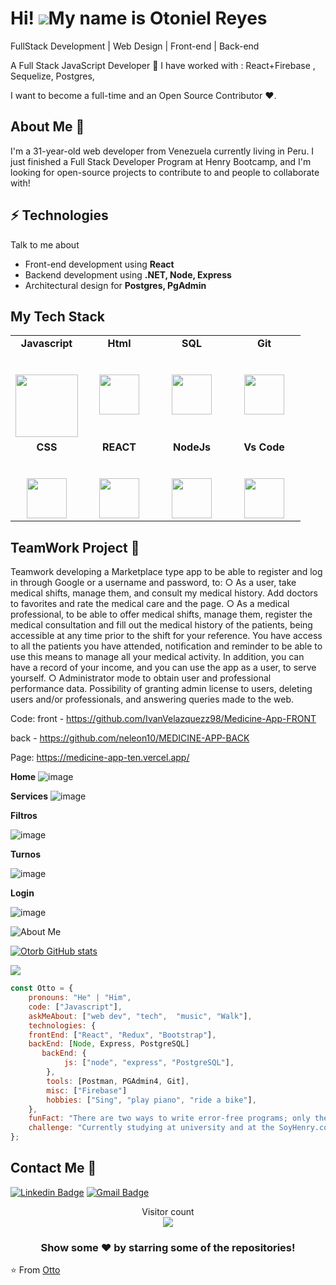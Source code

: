 Hi!  ![](https://user-images.githubusercontent.com/18350557/176309783-0785949b-9127-417c-8b55-ab5a4333674e.gif)My name is Otoniel Reyes
=====================================================================================================================================

FullStack Development | Web Design | Front-end | Back-end

A Full Stack JavaScript Developer 🚀 
I have worked with :
React+Firebase , 
Sequelize,
Postgres,

I want to become a full-time and an Open Source Contributor ❤️.

## About Me :wave:

I'm a 31-year-old web developer from Venezuela currently living in Peru. I just finished a Full Stack Developer Program at Henry Bootcamp, and I'm looking for open-source projects to contribute to and people to collaborate with! 

## ⚡ Technologies
Talk to me about
- Front-end development using **React**
- Backend development using **.NET, Node, Express**
- Architectural design for **Postgres, PgAdmin**

## My Tech Stack

<table>
  <tbody>
    <tr valign="top">
      <td width="25%" align="center">
	      <span><strong>Javascript</strong></span><br><br><br>
        <img height="100px" src="https://seeklogo.com/images/J/javascript-logo-8892AEFCAC-seeklogo.com.png">
      </td>
      <td width="25%" align="center">
        <span><strong>Html </strong></span><br><br><br>
        <img height="64px" src="https://cdn.svgporn.com/logos/html-5.svg">
      </td>
       <td width="25%" align="center">
        <span><strong>SQL </strong></span><br><br><br>
        <img height="64px" src="https://img.icons8.com/ios-filled/2x/sql.png">
      </td>
      <td width="25%" align="center">
        <span><strong>Git</strong></span><br><br><br>
        <img height="64px" src="https://cdn.svgporn.com/logos/git-icon.svg">
      </td>
    <tr valign="top">
      <td width="25%" align="center">
        <span><strong>CSS</strong></span><br><br><br>
        <img height="64px" src="https://cdn.svgporn.com/logos/css-3.svg">
      </td>
      <td width="25%" align="center">
        <span><strong>REACT</strong></span><br><br><br>
        <img height="64px" src="https://img.icons8.com/ultraviolet/2x/react.png">
      </td>
      <td width="25%" align="center">
        <span><strong>NodeJs</strong></span><br><br><br>
        <img height="64px" src="https://img.icons8.com/color/2x/nodejs.png">
      </td>
     <td width="25%" align="center">
        <span><strong>Vs Code</strong></span><br><br><br>
        <img height="64px" src="https://cdn.svgporn.com/logos/visual-studio-code.svg">
      </td>
    </tr>

  </tbody>
</table>

## TeamWork Project :dancers:
Teamwork developing a Marketplace type app to be able to register and log in through Google or a username and password, to: ○ As a user, take medical shifts, manage them, and consult my medical history. Add doctors to favorites and rate the medical care and the page. ○ As a medical professional, to be able to offer medical shifts, manage them, register the medical consultation and fill out the medical history of the patients, being accessible at any time prior to the shift for your reference. You have access to all the patients you have attended, notification and reminder to be able to use this means to manage all your medical activity. In addition, you can have a record of your income, and you can use the app as a user, to serve yourself. ○ Administrator mode to obtain user and professional performance data. Possibility of granting admin license to users, deleting users and/or professionals, and answering queries made to the web.

Code:
front - https://github.com/IvanVelazquezz98/Medicine-App-FRONT

back - https://github.com/neleon10/MEDICINE-APP-BACK

Page: https://medicine-app-ten.vercel.app/

 **Home**
![image](https://user-images.githubusercontent.com/95004246/187353192-d9afe4d8-700d-40fd-990e-63942e6ac3cf.png)

**Services**
![image](https://user-images.githubusercontent.com/95004246/187353307-e9093aab-1b30-46de-9cd2-8eac1bd737c6.png)

**Filtros**

![image](https://user-images.githubusercontent.com/95004246/187353348-d740bcb8-c5f3-466c-b301-2c5539b27ec7.png)

**Turnos**

![image](https://user-images.githubusercontent.com/95004246/187353412-1e9d2fc4-9ff4-4b26-b800-e036306de7e4.png)

**Login**

![image](https://user-images.githubusercontent.com/95004246/187353887-a63ff701-fe1e-45dc-ae8c-dc925bbacdbb.png)

![About Me](https://raw.githubusercontent.com/martins-rafael/Ottol/master/bio.gif)

[![Otorb GitHub stats](https://github-readme-stats.vercel.app/api?username=Otorb)](https://github.com/Otorb/github-readme-stats)

<a href="https://github.com/Otorb">
  <img align="center" src="https://github-readme-stats.vercel.app/api/top-langs/?username=Otorb&theme=radical&hide=glsl,python" />
</a>

```javascript
const Otto = {
    pronouns: "He" | "Him",
    code: ["Javascript"],
    askMeAbout: ["web dev", "tech",  "music", "Walk"],
    technologies: {
    frontEnd: ["React", "Redux", "Bootstrap"],
    backEnd: [Node, Express, PostgreSQL]
       backEnd: {
            js: ["node", "express", "PostgreSQL"],
        },
        tools: [Postman, PGAdmin4, Git],
        misc: ["Firebase"]
        hobbies: ["Sing", "play piano", "ride a bike"],
    },
    funFact: "There are two ways to write error-free programs; only the third one works"
    challenge: "Currently studying at university and at the SoyHenry.com bootcamp"
};
```




##  Contact Me :speech_balloon:
[![Linkedin Badge](https://img.shields.io/badge/-Otorb-blue?style=flat-square&logo=Linkedin&logoColor=white&link=https://www.linkedin.com/in/otoniel-reyes-blanco-8b7937232)](https://www.linkedin.com/in/ashwanisng/) [![Gmail Badge](https://img.shields.io/badge/-otonielreyes0@gmail.com-c14438?style=flat-square&logo=Gmail&logoColor=white&link=mailto:otonielreyes0@gmail.com)](mailto:otonielreyes0@gmail.com)

<p align="center"> 
  Visitor count<br>
  <img src="https://profile-counter.glitch.me/Ottorb/count.svg" />
</p>



<div align="center">



### Show some ❤️ by starring some of the repositories!

</div>

⭐️ From [Otto](https://github.com/Otorb)
